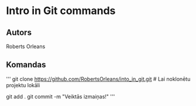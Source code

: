 # Intro in Git commands
## Autors
Roberts Orleans


## Komandas
'''
git clone https://github.com/RobertsOrleans/into_in_git.git # Lai noklonētu projektu lokāli

git add .
git commit -m "Veiktās izmaiņas!"
'''